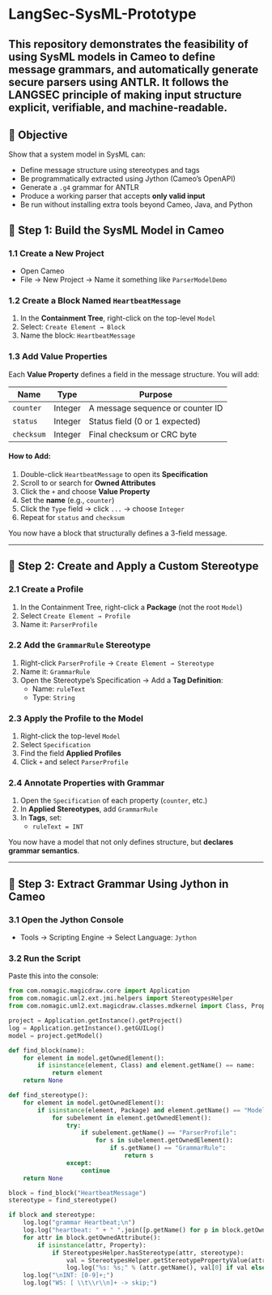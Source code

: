 # LangSec-SysML-Prototype

This repository demonstrates the feasibility of using **SysML models** in Cameo to define message grammars, and automatically generate **secure parsers** using **ANTLR**. It follows the LANGSEC principle of making input structure explicit, verifiable, and machine-readable.
---

## 🧭 Objective

Show that a system model in SysML can:

- Define message structure using stereotypes and tags
- Be programmatically extracted using Jython (Cameo’s OpenAPI)
- Generate a `.g4` grammar for ANTLR
- Produce a working parser that accepts **only valid input**
- Be run without installing extra tools beyond Cameo, Java, and Python


## 🧱 Step 1: Build the SysML Model in Cameo

### 1.1 Create a New Project

- Open Cameo
- File → New Project → Name it something like `ParserModelDemo`

### 1.2 Create a Block Named `HeartbeatMessage`

1. In the **Containment Tree**, right-click on the top-level `Model`  
2. Select: `Create Element → Block`  
3. Name the block: `HeartbeatMessage`

### 1.3 Add Value Properties

Each **Value Property** defines a field in the message structure. You will add:

| Name      | Type    | Purpose                          |
|-----------|---------|----------------------------------|
| `counter` | Integer | A message sequence or counter ID |
| `status`  | Integer | Status field (0 or 1 expected)   |
| `checksum`| Integer | Final checksum or CRC byte       |

#### How to Add:

1. Double-click `HeartbeatMessage` to open its **Specification**
2. Scroll to or search for **Owned Attributes**
3. Click the `+` and choose **Value Property**
4. Set the **name** (e.g., `counter`)
5. Click the `Type` field → click `...` → choose `Integer`
6. Repeat for `status` and `checksum`

You now have a block that structurally defines a 3-field message.

---

## 🧩 Step 2: Create and Apply a Custom Stereotype

### 2.1 Create a Profile

1. In the Containment Tree, right-click a **Package** (not the root `Model`)
2. Select `Create Element → Profile`
3. Name it: `ParserProfile`

### 2.2 Add the `GrammarRule` Stereotype

1. Right-click `ParserProfile` → `Create Element → Stereotype`
2. Name it: `GrammarRule`
3. Open the Stereotype’s Specification → Add a **Tag Definition**:
   - Name: `ruleText`
   - Type: `String`

### 2.3 Apply the Profile to the Model

1. Right-click the top-level `Model`
2. Select `Specification`
3. Find the field **Applied Profiles**
4. Click `+` and select `ParserProfile`

### 2.4 Annotate Properties with Grammar

1. Open the `Specification` of each property (`counter`, etc.)
2. In **Applied Stereotypes**, add `GrammarRule`
3. In **Tags**, set:
   - `ruleText = INT`

You now have a model that not only defines structure, but **declares grammar semantics**.

---

## 🐍 Step 3: Extract Grammar Using Jython in Cameo

### 3.1 Open the Jython Console

- Tools → Scripting Engine → Select Language: `Jython`

### 3.2 Run the Script

Paste this into the console:

```python
from com.nomagic.magicdraw.core import Application
from com.nomagic.uml2.ext.jmi.helpers import StereotypesHelper
from com.nomagic.uml2.ext.magicdraw.classes.mdkernel import Class, Property, Package

project = Application.getInstance().getProject()
log = Application.getInstance().getGUILog()
model = project.getModel()

def find_block(name):
    for element in model.getOwnedElement():
        if isinstance(element, Class) and element.getName() == name:
            return element
    return None

def find_stereotype():
    for element in model.getOwnedElement():
        if isinstance(element, Package) and element.getName() == "ModelingCore":
            for subelement in element.getOwnedElement():
                try:
                    if subelement.getName() == "ParserProfile":
                        for s in subelement.getOwnedElement():
                            if s.getName() == "GrammarRule":
                                return s
                except:
                    continue
    return None

block = find_block("HeartbeatMessage")
stereotype = find_stereotype()

if block and stereotype:
    log.log("grammar Heartbeat;\n")
    log.log("heartbeat: " + " ".join([p.getName() for p in block.getOwnedAttribute()]) + " EOF;\n")
    for attr in block.getOwnedAttribute():
        if isinstance(attr, Property):
            if StereotypesHelper.hasStereotype(attr, stereotype):
                val = StereotypesHelper.getStereotypePropertyValue(attr, stereotype, "ruleText")
                log.log("%s: %s;" % (attr.getName(), val[0] if val else "<empty>"))
    log.log("\nINT: [0-9]+;")
    log.log("WS: [ \\t\\r\\n]+ -> skip;")
